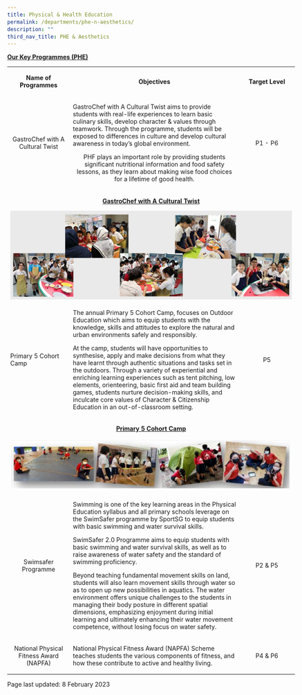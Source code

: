 ```yaml
---
title: Physical & Health Education
permalink: /departments/phe-n-aesthetics/
description: ""
third_nav_title: PHE & Aesthetics
---
```

<p><strong><u>Our Key Programmes (PHE)</u></strong></p>
<table style="width: 666px;">
<tbody>
<tr>
<td style="text-align: center; width: 133.203px;">
<p><strong>Name of Programmes</strong></p>
</td>
<td style="text-align: center; width: 391.594px;">
<p><strong>Objectives</strong></p>
</td>
<td style="text-align: center; width: 119.203px;">
<p><strong>Target Level</strong></p>
</td>
</tr>
<tr>
<td style="text-align: center; width: 133.203px;">
<p>GastroChef with A Cultural Twist</p>
</td>
<td style="text-align: center; width: 391.594px;">
<p style="text-align: left;">GastroChef with A Cultural Twist aims to provide students with real-life experiences to learn basic culinary skills, develop character &amp; values through teamwork. Through the programme, students will be exposed to differences in culture and develop cultural awareness in today’s global environment.</p>
<p>PHF plays an important role by providing students significant
nutritional information and food safety lessons, as they learn
about making wise food choices for a lifetime of good health.</p>
</td>
<td style="text-align: center; width: 119.203px;">
<p>P1 - P6</p>
</td>
</tr>
<tr>
<td style="text-align: center; width: 656px;" colspan="3">
<p><strong><u>GastroChef with A Cultural Twist</u></strong><u></u></p>
<img style="width: 100%;" src="/images/pe2.jpg">
</td>
</tr>
<tr>
<td style="width: 133.203px;">
<p>Primary 5 Cohort Camp</p>
</td>
<td style="width: 391.594px;">
<p>The annual Primary 5 Cohort Camp, focuses on Outdoor Education which aims to equip students with the knowledge, skills and attitudes to explore the natural and urban environments safely and responsibly.</p>
<p>At the camp, students will have opportunities to synthesise, apply and make decisions from what they have learnt through authentic situations and tasks set in the outdoors. Through a variety of experiential and enriching learning experiences such as tent pitching, low elements, orienteering, basic first aid and team building games, students nurture decision-making skills, and inculcate core values of Character &amp; Citizenship Education in an out-of-classroom setting.</p>
</td>
<td style="width: 119.203px;">
<p style="text-align: center;">P5</p>
</td>
</tr>
<tr>
<td style="width: 656px;" colspan="3">
<p style="text-align: center;"><strong><u>Primary 5 Cohort Camp</u></strong></p>
<img src="/images/PHE2.jpg">
</td>
</tr>
<tr>
<td style="width: 133.203px; text-align: center;">
<div>Swimsafer Programme</div>
</td>
<td style="width: 391.594px;">
<p>Swimming is one of the key learning areas in the Physical Education syllabus and all primary schools leverage on the SwimSafer programme by SportSG to equip students with basic swimming and water survival skills.</p>
<p>SwimSafer 2.0 Programme aims to equip students with basic swimming and water survival skills, as well as to raise awareness of water safety and the standard of swimming proficiency.</p>
<p>Beyond teaching fundamental movement skills on land, students will also learn movement skills through water so as to open up new possibilities in aquatics. The water environment offers unique challenges to the students in managing their body posture in different spatial dimensions, emphasizing enjoyment during initial learning and ultimately enhancing their water movement competence, without losing focus on
water safety.</p>
</td>
<td style="width: 119.203px; text-align: center;">P2 &amp; P5</td>
</tr>
<tr>
<td style="width: 133.203px; text-align: center;">National Physical Fitness Award (NAPFA)</td>
<td style="width: 391.594px;">
<p>National Physical Fitness Award (NAPFA) Scheme teaches students the various components of fitness, and how these contribute to active and healthy living.</p>
</td>
<td style="width: 119.203px; text-align: center;">
<p>P4 &amp; P6</p>
</td>
</tr>
</tbody>
</table>
<p>Page last updated: 8 February 2023</p>